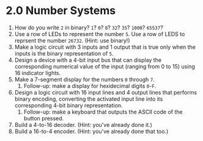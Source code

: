 # 2.0 Number Systems

1. How do you write `2` in binary? `1`? `0`? `8`? `32`? `35`? `1000`? `65537`?
2. Use a row of LEDs to represent the number `5`. Use a row of LEDS to reprsent the number `26732`. (Hint: use binary!)
3. Make a logic circuit with 3 inputs and 1 output that is true only when the inputs is the binary representation of `5`.
4. Design a device with a 4-bit input bus that can display the corresponding numerical value of the input (ranging from 0 to 15) using 16 indicator lights.
5. Make a 7-segment display for the numbers `0` through `7`.
    1. Follow-up: make a display for hexidecimal digits `0`-`F`.
6. Design a logic circuit with 16 input lines and 4 output lines that performs binary encoding, converting the activated input line into its corresponding 4-bit binary representation.
    1. Follow-up: make a keyboard that outputs the ASCII code of the button pressed.
7. Build a 4-to-16 decoder. (Hint: you've already done it.)
8. Build a 16-to-4 encoder. (Hint: you've already done that too.)
